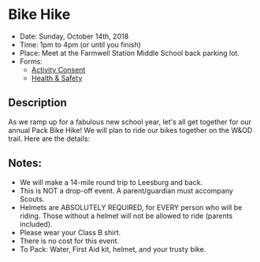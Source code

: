 # Bike Hike

- Date: Sunday, October 14th, 2018
- Time: 1pm  to 4pm (or until you finish)
- Place: Meet at the Farmwell Station Middle School back parking
 lot. 
- Forms:
    - [Activity Consent](bike-hike-activity-consent-form.pdf) 
    - [Health & Safety](https://filestore.scouting.org/filestore/HealthSafety/pdf/680-001_AB.pdf)

## Description

As we ramp up for a fabulous new school year, let's all get
together for our annual Pack Bike Hike! We will plan to ride our
bikes together on the W&OD trail. Here are the details:

## Notes:

- We will make a 14-mile round trip to Leesburg and back. 
- This is NOT a drop-off event. A parent/guardian must accompany Scouts.
- Helmets are ABSOLUTELY REQUIRED, for EVERY person who will be riding. Those without a helmet will not be allowed to ride (parents included).
- Please wear your Class B shirt. 
- There is no cost for this event.
- To Pack: Water, First Aid kit, helmet, and your trusty bike.
